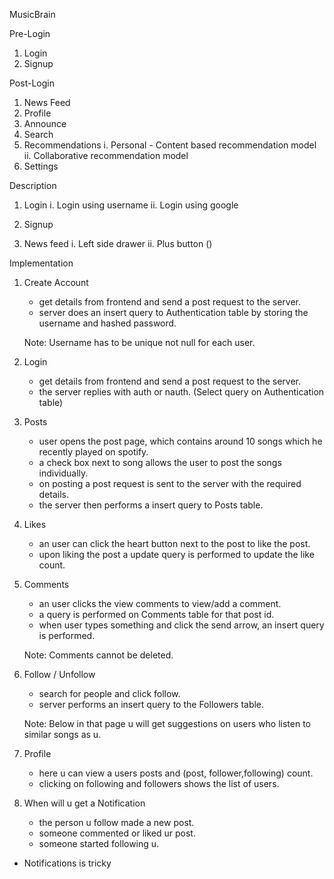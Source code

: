MusicBrain

Pre-Login
1. Login
2. Signup

Post-Login
1. News Feed
2. Profile
3. Announce
4. Search
5. Recommendations
    i. Personal - Content based recommendation model
    ii. Collaborative recommendation model
6. Settings

Description
1. Login
    i. Login using username 
    ii. Login using google

2. Signup

3. News feed
    i. Left side drawer
    ii. Plus button ()



Implementation
1. Create Account
    - get details from frontend and send a post request to the server.
    - server does an insert query to Authentication table by storing the username and hashed password.

    Note: Username has to be unique not null for each user.

2. Login
    - get details from frontend and send a post request to the server.
    - the server replies with auth or nauth. (Select query on Authentication table)

3. Posts
    - user opens the post page, which contains around 10 songs which he recently played on spotify.
    - a check box next to song allows the user to post the songs individually.
    - on posting a post request is sent to the server with the required details.
    - the server then performs a insert query to Posts table.

4. Likes
    -  an user can click the heart button next to the post to like the post.
    - upon liking the post a update query is performed to update the like count.


5. Comments
    - an user clicks the view comments to view/add a comment.
    - a query is performed on Comments table for that post id.
    - when user types something and click the send arrow, an insert query is performed.

    Note: Comments cannot be deleted.

6. Follow / Unfollow
    - search for people and click follow.
    - server performs an insert query to the Followers table.

    Note: Below in that page u will get suggestions on users who listen to similar songs as u.

7. Profile 
    - here u can view a users posts and (post, follower,following) count.
    - clicking on following and followers shows the list of users.

8. When will u get a Notification
    - the person u follow made a new post.
    - someone commented or liked ur post.
    - someone started following u.

* Notifications is tricky